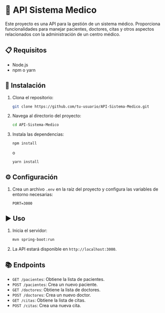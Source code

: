 # 🏥 API Sistema Medico

Este proyecto es una API para la gestión de un sistema médico. Proporciona funcionalidades para manejar pacientes, doctores, citas y otros aspectos relacionados con la administración de un centro médico.

## 📋 Requisitos

- Node.js
- npm o yarn

## 🚀 Instalación

1. Clona el repositorio:
    ```bash
    git clone https://github.com/tu-usuario/API-Sistema-Medico.git
    ```
2. Navega al directorio del proyecto:
    ```bash
    cd API-Sistema-Medico
    ```
3. Instala las dependencias:
    ```bash
    npm install
    ```
    o
    ```bash
    yarn install
    ```

## ⚙️ Configuración

1. Crea un archivo `.env` en la raíz del proyecto y configura las variables de entorno necesarias:
    ```env
    PORT=3000
    ```

## ▶️ Uso

1. Inicia el servidor:
    ```bash
    mvn spring-boot:run
    ```
2. La API estará disponible en `http://localhost:3000`.

## 📚 Endpoints

- `GET /pacientes`: Obtiene la lista de pacientes.
- `POST /pacientes`: Crea un nuevo paciente.
- `GET /doctores`: Obtiene la lista de doctores.
- `POST /doctores`: Crea un nuevo doctor.
- `GET /citas`: Obtiene la lista de citas.
- `POST /citas`: Crea una nueva cita.
